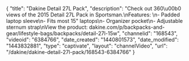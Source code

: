 {
    "title": "Dakine Detail 27L Pack",
    "description": "Check out 360\u00b0 views of the 2015 Detail 27L Pack in Sportsman.\nFeatures: \n- Padded laptop sleeve\n- Fits most 15\" laptops\n- Organizer pocket\n- Adjustable sternum strap\nView the product: dakine.com\/p\/backpacks-and-gear\/lifestyle-bags\/backpacks\/detail-27l-15w",
    "channelid": "168543",
    "videoid": "6384766",
    "date_created": "1440801573",
    "date_modified": "1443832881",
    "type": "captivate",
    "layout": "channelVideo",
    "url": "\/dakine\/dakine-detail-27l-pack\/168543-6384766"
}